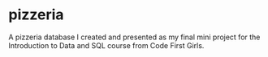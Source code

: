 # pizzeria
A pizzeria database I created and presented as my final mini project for the Introduction to Data and SQL course from Code First Girls. 
